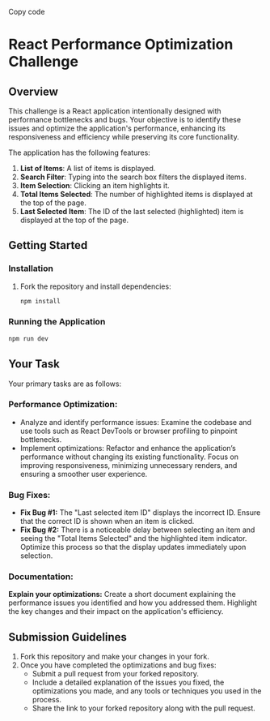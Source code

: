 
Copy code
# React Performance Optimization Challenge

## Overview

This challenge is a React application intentionally designed with performance bottlenecks and bugs. Your objective is to identify these issues and optimize the application's performance, enhancing its responsiveness and efficiency while preserving its core functionality.

The application has the following features:
1. **List of Items**: A list of items is displayed.
2. **Search Filter**: Typing into the search box filters the displayed items.
3. **Item Selection**: Clicking an item highlights it.
4. **Total Items Selected**: The number of highlighted items is displayed at the top of the page.
5. **Last Selected Item**: The ID of the last selected (highlighted) item is displayed at the top of the page.


## Getting Started

### Installation

1. Fork the repository and install dependencies:

   ```bash
   npm install
   ```

### Running the Application
```bash
npm run dev
```

## Your Task
Your primary tasks are as follows:

### Performance Optimization:
- Analyze and identify performance issues: Examine the codebase and use tools such as React DevTools or browser profiling to pinpoint bottlenecks.
- Implement optimizations: Refactor and enhance the application’s performance without changing its existing functionality. Focus on improving responsiveness, minimizing unnecessary renders, and ensuring a smoother user experience.

### Bug Fixes:
- **Fix Bug #1:** The "Last selected item ID" displays the incorrect ID. Ensure that the correct ID is shown when an item is clicked.
- **Fix Bug #2:** There is a noticeable delay between selecting an item and seeing the "Total Items Selected" and the highlighted item indicator. Optimize this process so that the display updates immediately upon selection.

### Documentation:
**Explain your optimizations:** Create a short document explaining the performance issues you identified and how you addressed them. Highlight the key changes and their impact on the application's efficiency.

## Submission Guidelines
1. Fork this repository and make your changes in your fork.
2. Once you have completed the optimizations and bug fixes:
    - Submit a pull request from your forked repository.
    - Include a detailed explanation of the issues you fixed, the optimizations you made, and any tools or techniques you used in the process.
    - Share the link to your forked repository along with the pull request.
